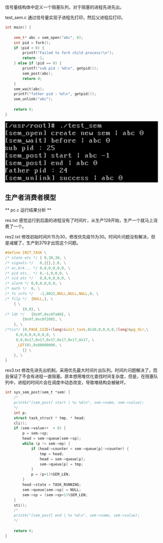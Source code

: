 信号量结构体中定义一个阻塞队列，对于阻塞的进程先进先出。

test_sem.c 通过信号量实现子进程先打印，然后父进程后打印。

``` cpp
int main() {

    sem_t* abc = sem_open("abc", 0);
    int pid = fork();
    if (pid < 0) {
        printf("Failed to fork child process!\n");
        return -1;
    } else if (pid == 0) { 
        printf("sub pid : %d\n", getpid());
        sem_post(abc);
        return 0;
    }
    sem_wait(abc);
    printf("father pid : %d\n", getpid());
    sem_unlink("abc");
    
    return 0;
}
```
![](image.png)

## 生产者消费者模型

** pc.c 运行结果分析 **

res.txt 感觉运行到后面的进程没有了时间片，从生产128开始，生产一个就马上消费了一个。

res2.txt 修改初始时间片15为30，修改优先级15为30。时间片问题没有解决，但是减缓了，生产到379才出现这个问题。

``` c
#define INIT_TASK \
/* state etc */	{ 0,30,30, \
/* signals */	0,{{},},0, \
/* ec,brk... */	0,0,0,0,0,0, \
/* pid etc.. */	0,-1,0,0,0, \
/* uid etc */	0,0,0,0,0,0, \
/* alarm */	0,0,0,0,0,0, \
/* math */	0, \
/* fs info */	-1,0022,NULL,NULL,NULL,0, \
/* filp */	{NULL,}, \
	{ \
		{0,0}, \
/* ldt */	{0x9f,0xc0fa00}, \
		{0x9f,0xc0f200}, \
	}, \
/*tss*/	{0,PAGE_SIZE+(long)&init_task,0x10,0,0,0,0,(long)&pg_dir,\
	 0,0,0,0,0,0,0,0, \
	 0,0,0x17,0x17,0x17,0x17,0x17,0x17, \
	 _LDT(0),0x80000000, \
		{} \
	}, \
}
```

res3.txt 修改先进先出机制。采用优先最大时间片出队列。时间片问题解决了，而且保证了不会有进程一直阻塞。原本想用堆优化查找时间复杂度，但是，在阻塞队列中，进程的时间片会在调度中动态改变，导致堆结构会被破坏。

``` c
int sys_sem_post(sem_t *sem) {
	/*
	printk("[sem_post] start | %s %d\n", sem->name, sem->value); 
	*/
	int p;
	struct task_struct * tmp, * head;
	cli();
	if (sem->value++  < 0) {
		p = sem->sp;
		head = sem->queue[sem->sp];
		while (p != sem->ep) {
			if (head->counter < sem->queue[p]->counter) {
				tmp = head;
				head = sem->queue[p];
				sem->queue[p] = tmp;
			}
			p = (p+1)%SEM_LEN;
		}
		head->state = TASK_RUNNING;
		sem->queue[sem->sp] = NULL;
		sem->sp = (sem->sp+1)%SEM_LEN;
	}
	sti();
	/*
	printk("[sem_post] end | %s %d\n", sem->name, sem->value); 
	*/
	
	return 0;
}
```